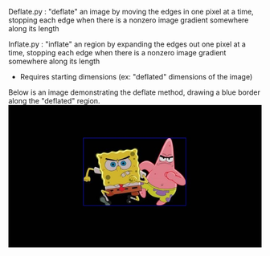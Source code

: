 Deflate.py : 
"deflate" an image by moving the edges in one pixel at a time, stopping each edge when there is a nonzero image gradient somewhere along its length 

Inflate.py :
"inflate" an region by expanding the edges out one pixel at a time, stopping each edge when there is a nonzero image gradient somewhere along its length 
- Requires starting dimensions (ex: "deflated" dimensions of the image) 

Below is an image demonstrating the deflate method, drawing a blue border along the "deflated" region. 
![Image with Border](w_border.jpg?raw=true "Image with Border")
